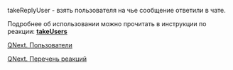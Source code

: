 
takeReplyUser - взять пользователя на чье сообщение ответили в чате.



Подробнее об использовании можно прочитать в инструкции по реакции: [**takeUsers**](/docs-test/ph/QNext-admin-reaction-takeUsers-05-09)



[QNext. Пользователи](/docs-test/ph/QNext-admin-users-about-05-27)

[QNext. Перечень реакций](/docs-test/ph/QNext-admin-reaction-about-05-01)

